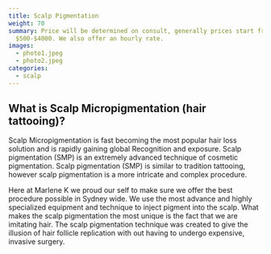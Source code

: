 ```yaml
---
title: Scalp Pigmentation
weight: 70
summary: Price will be determined on consult, generally prices start from
  $500-$4000. We also offer an hourly rate.
images:
  - photo1.jpeg
  - photo2.jpeg
categories:
  - scalp
---
```

## What is Scalp Micropigmentation (hair tattooing)?

Scalp Micropigmentation is fast becoming the most popular hair loss solution and is rapidly gaining global Recognition and exposure. Scalp pigmentation (SMP) is an extremely advanced technique of cosmetic pigmentation. Scalp pigmentation (SMP) is similar to tradition tattooing, however scalp pigmentation is a more intricate and complex procedure.

Here at Marlene K we proud our self to make sure we offer the best procedure possible in Sydney wide. We use the most advance and highly specialized equipment and technique to inject pigment into the scalp. What makes the scalp pigmentation the most unique is the fact that we are imitating hair. The scalp pigmentation technique was created to give the illusion of hair follicle replication with out having to undergo expensive, invasive surgery.
